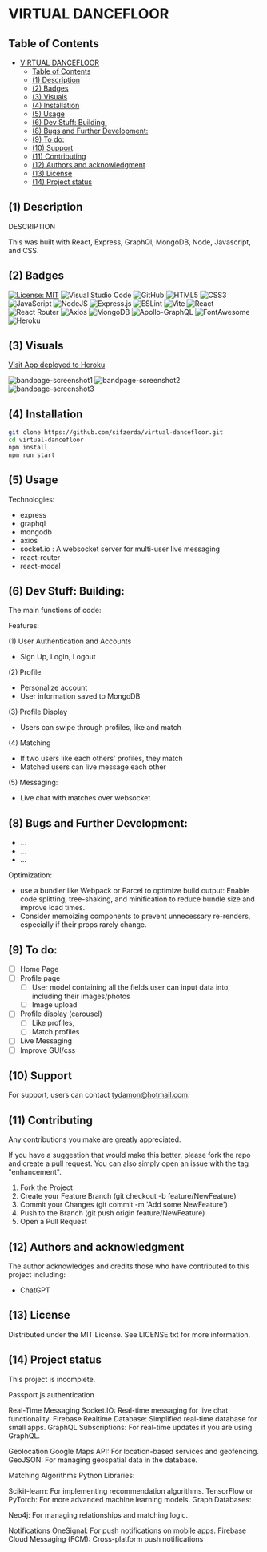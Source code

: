 # VIRTUAL DANCEFLOOR 

## Table of Contents

- [VIRTUAL DANCEFLOOR](#virtual-dancefloor)
  - [Table of Contents](#table-of-contents)
  - [(1) Description](#1-description)
  - [(2) Badges](#2-badges)
  - [(3) Visuals](#3-visuals)
  - [(4) Installation](#4-installation)
  - [(5) Usage](#5-usage)
  - [(6) Dev Stuff: Building:](#6-dev-stuff-building)
  - [(8) Bugs and Further Development:](#8-bugs-and-further-development)
  - [(9) To do:](#9-to-do)
  - [(10) Support](#10-support)
  - [(11) Contributing](#11-contributing)
  - [(12) Authors and acknowledgment](#12-authors-and-acknowledgment)
  - [(13) License](#13-license)
  - [(14) Project status](#14-project-status)

## (1) Description

DESCRIPTION

This was built with React, Express, GraphQl, MongoDB, Node, Javascript, and CSS. 

## (2) Badges

[![License: MIT](https://img.shields.io/badge/License-MIT-yellow.svg)](https://opensource.org/licenses/MIT) 
![Visual Studio Code](https://img.shields.io/badge/Visual%20Studio%20Code-0078d7.svg?style=for-the-badge&logo=visual-studio-code&logoColor=white) 
![GitHub](https://img.shields.io/badge/github-%23121011.svg?style=for-the-badge&logo=github&logoColor=white) 
![HTML5](https://img.shields.io/badge/html5-%23E34F26.svg?style=for-the-badge&logo=html5&logoColor=white)
![CSS3](https://img.shields.io/badge/css3-%231572B6.svg?style=for-the-badge&logo=css3&logoColor=white)
![JavaScript](https://img.shields.io/badge/javascript-%23323330.svg?style=for-the-badge&logo=javascript&logoColor=%23F7DF1E) 
![NodeJS](https://img.shields.io/badge/node.js-6DA55F?style=for-the-badge&logo=node.js&logoColor=white)
![Express.js](https://img.shields.io/badge/express.js-%23404d59.svg?style=for-the-badge&logo=express&logoColor=%2361DAFB) 
![ESLint](https://img.shields.io/badge/ESLint-4B3263?style=for-the-badge&logo=eslint&logoColor=white)
![Vite](https://img.shields.io/badge/vite-%23646CFF.svg?style=for-the-badge&logo=vite&logoColor=white) 
![React](https://img.shields.io/badge/react-%2320232a.svg?style=for-the-badge&logo=react&logoColor=%2361DAFB)
![React Router](https://img.shields.io/badge/React_Router-CA4245?style=for-the-badge&logo=react-router&logoColor=white)
![Axios](https://img.shields.io/badge/Axios-5A29E4.svg?style=for-the-badge&logo=Axios&logoColor=white)
![MongoDB](https://img.shields.io/badge/MongoDB-%234ea94b.svg?style=for-the-badge&logo=mongodb&logoColor=white)
![Apollo-GraphQL](https://img.shields.io/badge/-ApolloGraphQL-311C87?style=for-the-badge&logo=apollo-graphql)
![FontAwesome](https://img.shields.io/badge/Font%20Awesome-538DD7.svg?style=for-the-badge&logo=Font-Awesome&logoColor=white) 
![Heroku](https://img.shields.io/badge/heroku-%23430098.svg?style=for-the-badge&logo=heroku&logoColor=white)

## (3) Visuals

[Visit App deployed to Heroku](https://.../)

![bandpage-screenshot1](https://...)
![bandpage-screenshot2](https://...)
![bandpage-screenshot3](https://...)

## (4) Installation

```bash
git clone https://github.com/sifzerda/virtual-dancefloor.git
cd virtual-dancefloor
npm install
npm run start
```

## (5) Usage

Technologies:

+ express
+ graphql
+ mongodb
+ axios
+ socket.io : A websocket server for multi-user live messaging
+ react-router
+ react-modal

## (6) Dev Stuff: Building:

The main functions of code:

Features: 

(1) User Authentication and Accounts
+ Sign Up, Login, Logout

(2) Profile
+ Personalize account 
+ User information saved to MongoDB

(3) Profile Display
+ Users can swipe through profiles, like and match

(4) Matching
+ If two users like each others' profiles, they match
+ Matched users can live message each other

(5) Messaging:
+ Live chat with matches over websocket 

## (8) Bugs and Further Development: 

+ ...
+ ...
+ ...

Optimization:
- use a bundler like Webpack or Parcel to optimize build output: Enable code splitting, tree-shaking, and minification to reduce bundle size and improve load times.
- Consider memoizing components to prevent unnecessary re-renders, especially if their props rarely change.

## (9) To do: 

+ [ ] Home Page
+ [ ] Profile page
  + [ ] User model containing all the fields user can input data into, including their images/photos
  + [ ] Image upload
+ [ ] Profile display (carousel)
  + [ ] Like profiles,
  + [ ] Match profiles
+ [ ] Live Messaging
+ [ ] Improve GUI/css

## (10) Support

For support, users can contact tydamon@hotmail.com.

## (11) Contributing

Any contributions you make are greatly appreciated.

If you have a suggestion that would make this better, please fork the repo and create a pull request. You can also simply open an issue with the tag "enhancement". 
1. Fork the Project
2. Create your Feature Branch (git checkout -b feature/NewFeature)
3. Commit your Changes (git commit -m 'Add some NewFeature')
4. Push to the Branch (git push origin feature/NewFeature)
5. Open a Pull Request

## (12) Authors and acknowledgment

The author acknowledges and credits those who have contributed to this project including:

- ChatGPT

## (13) License

Distributed under the MIT License. See LICENSE.txt for more information.

## (14) Project status

This project is incomplete. 


Passport.js authentication

Real-Time Messaging
Socket.IO: Real-time messaging for live chat functionality.
Firebase Realtime Database: Simplified real-time database for small apps.
GraphQL Subscriptions: For real-time updates if you are using GraphQL.



Geolocation
Google Maps API: For location-based services and geofencing.
GeoJSON: For managing geospatial data in the database.

Matching Algorithms
Python Libraries:

Scikit-learn: For implementing recommendation algorithms.
TensorFlow or PyTorch: For more advanced machine learning models.
Graph Databases:

Neo4j: For managing relationships and matching logic.

Notifications
OneSignal: For push notifications on mobile apps.
Firebase Cloud Messaging (FCM): Cross-platform push notifications